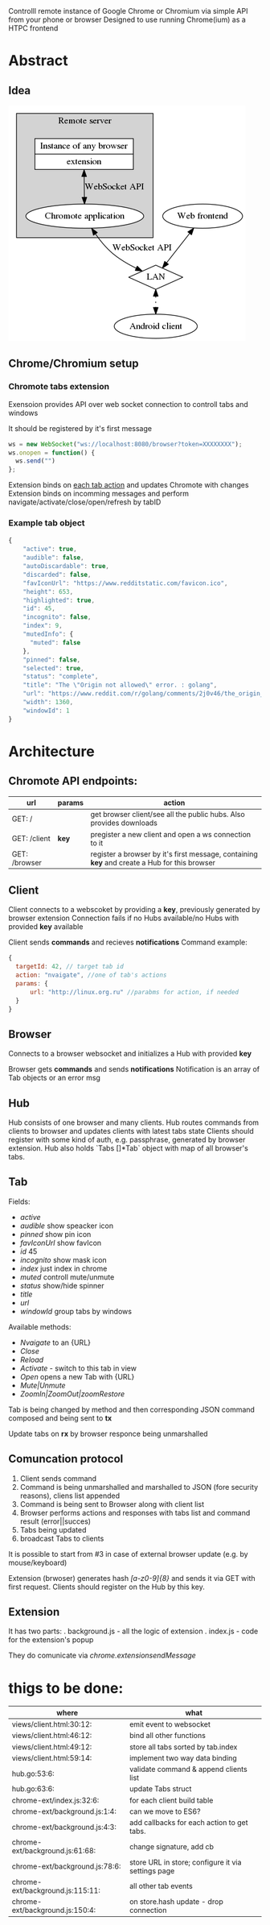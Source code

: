 <div class="abstract">
Controlll remote instance of Google Chrome or Chromium via simple API from your phone or browser Designed to use running Chrome(ium) as a HTPC frontend

</div>


# Abstract


## Idea

![img](./doc/diagram.png)


## Chrome/Chromium setup


### Chromote tabs extension

Exensoion provides API over web socket connection to controll tabs and windows

It should be registered by it's first message

```js
ws = new WebSocket("ws://localhost:8080/browser?token=XXXXXXXX");
ws.onopen = function() {
  ws.send("")
};
```

Extension binds on [each tab action](https://developer.chrome.com/extensions/tabs#events) and updates Chromote with changes Extension binds on incomming messages and perform navigate/activate/close/open/refresh by tabID


### Example tab object

```js
{
    "active": true,
    "audible": false,
    "autoDiscardable": true,
    "discarded": false,
    "favIconUrl": "https://www.redditstatic.com/favicon.ico",
    "height": 653,
    "highlighted": true,
    "id": 45,
    "incognito": false,
    "index": 9,
    "mutedInfo": {
      "muted": false
    },
    "pinned": false,
    "selected": true,
    "status": "complete",
    "title": "The \"Origin not allowed\" error. : golang",
    "url": "https://www.reddit.com/r/golang/comments/2j0v46/the_origin_not_allowed_error/",
    "width": 1360,
    "windowId": 1
}
```


# Architecture


## Chromote API endpoints:

| url           | params  | action                                                                                         |
|------------- |------- |---------------------------------------------------------------------------------------------- |
| GET: /        |         | get browser client/see all the public hubs. Also provides downloads                            |
| GET: /client  | **key** | pregister a new client and open a ws connection to it                                          |
| GET: /browser |         | register a browser by it's first message, containing **key** and create a Hub for this browser |


## Client

Client connects to a webscoket by providing a **key**, previously generated by browser extension Connection fails if no Hubs available/no Hubs with provided **key** available

Client sends **commands** and recieves **notifications** Command example:

```js
{
  targetId: 42, // target tab id
  action: "nvaigate", //one of tab's actions
  params: {
      url: "http://linux.org.ru" //parabms for action, if needed
  }
}
```


## Browser

Connects to a browser websocket and initializes a Hub with provided **key**

Browser gets **commands** and sends **notifications** Notification is an array of Tab objects or an error msg


## Hub

Hub consists of one browser and many clients. Hub routes commands from clients to browser and updates clients with latest tabs state Clients should register with some kind of auth, e.g. passphrase, generated by browser extension. Hub also holds \`Tabs []\*Tab\` object with map of all browser's tabs.


## Tab

Fields:

-   *active*
-   *audible* show speacker icon
-   *pinned* show pin icon
-   *favIconUrl* show favIcon
-   *id* 45
-   *incognito* show mask icon
-   *index* just index in chrome
-   *muted* controll mute/unmute
-   *status* show/hide spinner
-   *title*
-   *url*
-   *windowId* group tabs by windows

Available methods:

-   *Nvaigate* to an {URL}
-   *Close*
-   *Reload*
-   *Activate* - switch to this tab in view
-   *Open* opens a new Tab with {URL}
-   *Mute|Unmute*
-   *ZoomIn|ZoomOut|zoomRestore*

Tab is being changed by method and then corresponding JSON command composed and being sent to **tx**

Update tabs on **rx** by browser responce being unmarshalled


## Comuncation protocol

1.  Client sends command
2.  Command is being unmarshalled and marshalled to JSON (fore security reasons), cliens list appended
3.  Command is being sent to Browser along with client list
4.  Browser performs actions and responses with tabs list and command result (error||succes)
5.  Tabs being updated
6.  broadcast Tabs to clients

It is possible to start from #3 in case of external browser update (e.g. by mouse/keyboard)

Extension (brwoser) generates hash *[a-z0-9]{8}* and sends it via GET with first request. Clients should register on the Hub by this key.


## Extension

It has two parts: . background.js - all the logic of extension . index.js - code for the extension's popup

They do comunicate via *chrome.extensionsendMessage*


# thigs to be done:

| where                            | what                                               |
|-------------------------------- |-------------------------------------------------- |
| views/client.html:30:12:         | emit event to websocket                            |
| views/client.html:46:12:         | bind all other functions                           |
| views/client.html:49:12:         | store all tabs sorted by tab.index                 |
| views/client.html:59:14:         | implement two way data binding                     |
| hub.go:53:6:                     | validate command & append clients list             |
| hub.go:63:6:                     | update Tabs struct                                 |
| chrome-ext/index.js:32:6:        | for each client build table                        |
| chrome-ext/background.js:1:4:    | can we move to ES6?                                |
| chrome-ext/background.js:4:3:    | add callbacks for each action to get tabs.         |
| chrome-ext/background.js:61:68:  | change signature, add cb                           |
| chrome-ext/background.js:78:6:   | store URL in store; configure it via settings page |
| chrome-ext/background.js:115:11: | all other tab events                               |
| chrome-ext/background.js:150:4:  | on store.hash update - drop connection             |
